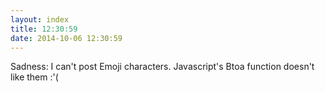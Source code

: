 ```yaml
---
layout: index
title: 12:30:59
date: 2014-10-06 12:30:59
---
```

Sadness: I can't post Emoji characters. Javascript's Btoa function doesn't like them :'(